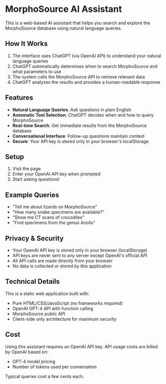 # MorphoSource AI Assistant

This is a web-based AI assistant that helps you search and explore the MorphoSource database using natural language queries.

## How It Works

1. The interface uses ChatGPT (via OpenAI API) to understand your natural language queries
2. ChatGPT automatically determines when to search MorphoSource and what parameters to use
3. The system calls the MorphoSource API to retrieve relevant data
4. ChatGPT analyzes the results and provides a human-readable response

## Features

- **Natural Language Queries**: Ask questions in plain English
- **Automatic Tool Selection**: ChatGPT decides when and how to query MorphoSource
- **Real-time Search**: Get immediate results from the MorphoSource database
- **Conversational Interface**: Follow-up questions maintain context
- **Secure**: Your API key is stored only in your browser's localStorage

## Setup

1. Visit the page
2. Enter your OpenAI API key when prompted
3. Start asking questions!

## Example Queries

- "Tell me about lizards on MorphoSource"
- "How many snake specimens are available?"
- "Show me CT scans of crocodiles"
- "Find specimens from the genus Anolis"

## Privacy & Security

- Your OpenAI API key is stored only in your browser (localStorage)
- API keys are never sent to any server except OpenAI's official API
- All API calls are made directly from your browser
- No data is collected or stored by this application

## Technical Details

This is a static web application built with:
- Pure HTML/CSS/JavaScript (no frameworks required)
- OpenAI GPT-4 API with function calling
- MorphoSource public API
- Client-side only architecture for maximum security

## Cost

Using this assistant requires an OpenAI API key. API usage costs are billed by OpenAI based on:
- GPT-4 model pricing
- Number of tokens used per conversation

Typical queries cost a few cents each.
